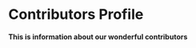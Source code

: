 # Contributors Profile

#### This is information about our wonderful contributors

<div class="container">
<div id="display"></div>
</div>









<script>
var json_data= [
    {
      "login": "khusbuchandra",
      "id": 35678241,
      "avatar_url": "https://avatars2.githubusercontent.com/u/35678241?v=4",
      "gravatar_id": "",
      "url": "https://api.github.com/users/khusbuchandra",
      "html_url": "https://github.com/khusbuchandra",
      "followers_url": "https://api.github.com/users/khusbuchandra/followers",
      "following_url": "https://api.github.com/users/khusbuchandra/following{/other_user}",
      "gists_url": "https://api.github.com/users/khusbuchandra/gists{/gist_id}",
      "starred_url": "https://api.github.com/users/khusbuchandra/starred{/owner}{/repo}",
      "subscriptions_url": "https://api.github.com/users/khusbuchandra/subscriptions",
      "organizations_url": "https://api.github.com/users/khusbuchandra/orgs",
      "repos_url": "https://api.github.com/users/khusbuchandra/repos",
      "events_url": "https://api.github.com/users/khusbuchandra/events{/privacy}",
      "received_events_url": "https://api.github.com/users/khusbuchandra/received_events",
      "type": "User",
      "site_admin": false,
      "contributions": 41
    },
    {
      "login": "tanyagupta",
      "id": 8497274,
      "avatar_url": "https://avatars3.githubusercontent.com/u/8497274?v=4",
      "gravatar_id": "",
      "url": "https://api.github.com/users/tanyagupta",
      "html_url": "https://github.com/tanyagupta",
      "followers_url": "https://api.github.com/users/tanyagupta/followers",
      "following_url": "https://api.github.com/users/tanyagupta/following{/other_user}",
      "gists_url": "https://api.github.com/users/tanyagupta/gists{/gist_id}",
      "starred_url": "https://api.github.com/users/tanyagupta/starred{/owner}{/repo}",
      "subscriptions_url": "https://api.github.com/users/tanyagupta/subscriptions",
      "organizations_url": "https://api.github.com/users/tanyagupta/orgs",
      "repos_url": "https://api.github.com/users/tanyagupta/repos",
      "events_url": "https://api.github.com/users/tanyagupta/events{/privacy}",
      "received_events_url": "https://api.github.com/users/tanyagupta/received_events",
      "type": "User",
      "site_admin": false,
      "contributions": 30
    },
    {
      "login": "sgluzins",
      "id": 2319637,
      "avatar_url": "https://avatars1.githubusercontent.com/u/2319637?v=4",
      "gravatar_id": "",
      "url": "https://api.github.com/users/sgluzins",
      "html_url": "https://github.com/sgluzins",
      "followers_url": "https://api.github.com/users/sgluzins/followers",
      "following_url": "https://api.github.com/users/sgluzins/following{/other_user}",
      "gists_url": "https://api.github.com/users/sgluzins/gists{/gist_id}",
      "starred_url": "https://api.github.com/users/sgluzins/starred{/owner}{/repo}",
      "subscriptions_url": "https://api.github.com/users/sgluzins/subscriptions",
      "organizations_url": "https://api.github.com/users/sgluzins/orgs",
      "repos_url": "https://api.github.com/users/sgluzins/repos",
      "events_url": "https://api.github.com/users/sgluzins/events{/privacy}",
      "received_events_url": "https://api.github.com/users/sgluzins/received_events",
      "type": "User",
      "site_admin": false,
      "contributions": 23
    },
    {
      "login": "sonalikatara",
      "id": 4163671,
      "avatar_url": "https://avatars0.githubusercontent.com/u/4163671?v=4",
      "gravatar_id": "",
      "url": "https://api.github.com/users/sonalikatara",
      "html_url": "https://github.com/sonalikatara",
      "followers_url": "https://api.github.com/users/sonalikatara/followers",
      "following_url": "https://api.github.com/users/sonalikatara/following{/other_user}",
      "gists_url": "https://api.github.com/users/sonalikatara/gists{/gist_id}",
      "starred_url": "https://api.github.com/users/sonalikatara/starred{/owner}{/repo}",
      "subscriptions_url": "https://api.github.com/users/sonalikatara/subscriptions",
      "organizations_url": "https://api.github.com/users/sonalikatara/orgs",
      "repos_url": "https://api.github.com/users/sonalikatara/repos",
      "events_url": "https://api.github.com/users/sonalikatara/events{/privacy}",
      "received_events_url": "https://api.github.com/users/sonalikatara/received_events",
      "type": "User",
      "site_admin": false,
      "contributions": 19
    },
    {
      "login": "PepperAddict",
      "id": 4171505,
      "avatar_url": "https://avatars3.githubusercontent.com/u/4171505?v=4",
      "gravatar_id": "",
      "url": "https://api.github.com/users/PepperAddict",
      "html_url": "https://github.com/PepperAddict",
      "followers_url": "https://api.github.com/users/PepperAddict/followers",
      "following_url": "https://api.github.com/users/PepperAddict/following{/other_user}",
      "gists_url": "https://api.github.com/users/PepperAddict/gists{/gist_id}",
      "starred_url": "https://api.github.com/users/PepperAddict/starred{/owner}{/repo}",
      "subscriptions_url": "https://api.github.com/users/PepperAddict/subscriptions",
      "organizations_url": "https://api.github.com/users/PepperAddict/orgs",
      "repos_url": "https://api.github.com/users/PepperAddict/repos",
      "events_url": "https://api.github.com/users/PepperAddict/events{/privacy}",
      "received_events_url": "https://api.github.com/users/PepperAddict/received_events",
      "type": "User",
      "site_admin": false,
      "contributions": 18
    },
    {
      "login": "agonzalez0515",
      "id": 21042658,
      "avatar_url": "https://avatars2.githubusercontent.com/u/21042658?v=4",
      "gravatar_id": "",
      "url": "https://api.github.com/users/agonzalez0515",
      "html_url": "https://github.com/agonzalez0515",
      "followers_url": "https://api.github.com/users/agonzalez0515/followers",
      "following_url": "https://api.github.com/users/agonzalez0515/following{/other_user}",
      "gists_url": "https://api.github.com/users/agonzalez0515/gists{/gist_id}",
      "starred_url": "https://api.github.com/users/agonzalez0515/starred{/owner}{/repo}",
      "subscriptions_url": "https://api.github.com/users/agonzalez0515/subscriptions",
      "organizations_url": "https://api.github.com/users/agonzalez0515/orgs",
      "repos_url": "https://api.github.com/users/agonzalez0515/repos",
      "events_url": "https://api.github.com/users/agonzalez0515/events{/privacy}",
      "received_events_url": "https://api.github.com/users/agonzalez0515/received_events",
      "type": "User",
      "site_admin": false,
      "contributions": 10
    },
    {
      "login": "digilou",
      "id": 8865558,
      "avatar_url": "https://avatars1.githubusercontent.com/u/8865558?v=4",
      "gravatar_id": "",
      "url": "https://api.github.com/users/digilou",
      "html_url": "https://github.com/digilou",
      "followers_url": "https://api.github.com/users/digilou/followers",
      "following_url": "https://api.github.com/users/digilou/following{/other_user}",
      "gists_url": "https://api.github.com/users/digilou/gists{/gist_id}",
      "starred_url": "https://api.github.com/users/digilou/starred{/owner}{/repo}",
      "subscriptions_url": "https://api.github.com/users/digilou/subscriptions",
      "organizations_url": "https://api.github.com/users/digilou/orgs",
      "repos_url": "https://api.github.com/users/digilou/repos",
      "events_url": "https://api.github.com/users/digilou/events{/privacy}",
      "received_events_url": "https://api.github.com/users/digilou/received_events",
      "type": "User",
      "site_admin": false,
      "contributions": 7
    },
    {
      "login": "amr08",
      "id": 17239196,
      "avatar_url": "https://avatars3.githubusercontent.com/u/17239196?v=4",
      "gravatar_id": "",
      "url": "https://api.github.com/users/amr08",
      "html_url": "https://github.com/amr08",
      "followers_url": "https://api.github.com/users/amr08/followers",
      "following_url": "https://api.github.com/users/amr08/following{/other_user}",
      "gists_url": "https://api.github.com/users/amr08/gists{/gist_id}",
      "starred_url": "https://api.github.com/users/amr08/starred{/owner}{/repo}",
      "subscriptions_url": "https://api.github.com/users/amr08/subscriptions",
      "organizations_url": "https://api.github.com/users/amr08/orgs",
      "repos_url": "https://api.github.com/users/amr08/repos",
      "events_url": "https://api.github.com/users/amr08/events{/privacy}",
      "received_events_url": "https://api.github.com/users/amr08/received_events",
      "type": "User",
      "site_admin": false,
      "contributions": 3
    },
    {
      "login": "desdemonhu",
      "id": 26439524,
      "avatar_url": "https://avatars0.githubusercontent.com/u/26439524?v=4",
      "gravatar_id": "",
      "url": "https://api.github.com/users/desdemonhu",
      "html_url": "https://github.com/desdemonhu",
      "followers_url": "https://api.github.com/users/desdemonhu/followers",
      "following_url": "https://api.github.com/users/desdemonhu/following{/other_user}",
      "gists_url": "https://api.github.com/users/desdemonhu/gists{/gist_id}",
      "starred_url": "https://api.github.com/users/desdemonhu/starred{/owner}{/repo}",
      "subscriptions_url": "https://api.github.com/users/desdemonhu/subscriptions",
      "organizations_url": "https://api.github.com/users/desdemonhu/orgs",
      "repos_url": "https://api.github.com/users/desdemonhu/repos",
      "events_url": "https://api.github.com/users/desdemonhu/events{/privacy}",
      "received_events_url": "https://api.github.com/users/desdemonhu/received_events",
      "type": "User",
      "site_admin": false,
      "contributions": 3
    }
  ];



      
      
var html = '<table class="table table-bordered"><thead><tr><th>Name</th><th>GitHub</th><th>Gists</th><th>Starred</th><th>Subscriptions</th><th>Repos</th><th>Contributions</th><tbody>'
for (var i in json_data){
    html = html+"<tr><td><img style='width:150px;' src='" +json_data[i]["avatar_url"]+"'>"+"</td><td><a href='"+json_data[i]["html_url"]+"'>"+json_data[i]["login"]+"</a></td>"
    +"<td><a href='"+json_data[i]["gists_url"].substring(0,json_data[i]["gists_url"].indexOf('{'))+"'>link</a></td><td><a href='"+json_data[i]["starred_url"].substring(0,json_data[i]["starred_url"].indexOf('{'))+"'>link</a>"+"</td><td><a href='"
     +json_data[i]["subscriptions_url"]+"'>link</a></td><td><a href='"+json_data[i]["repos_url"]+"'>link</td><td>"+json_data[i]["contributions"]+"</td><td></tr>"
}
html=html+'</tbody></table>'
document.getElementById("display").innerHTML= html;

</script>

